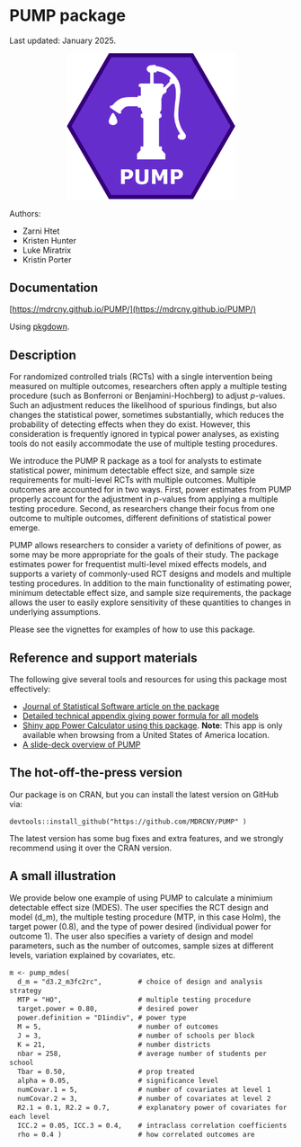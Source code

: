 # PUMP package

Last updated: January 2025.

<center><img src="man/figures/pump_icon.png" alt="PUMP icon" width="300"/></center>

Authors:

- Zarni Htet
- Kristen Hunter
- Luke Miratrix
- Kristin Porter

## Documentation

[https://mdrcny.github.io/PUMP/](https://mdrcny.github.io/PUMP/)

Using [pkgdown](https://pkgdown.r-lib.org/).

## Description

For randomized controlled trials (RCTs) with a single intervention being measured on multiple outcomes, researchers often apply a multiple testing procedure (such as Bonferroni or Benjamini-Hochberg) to adjust $p$-values.
Such an adjustment reduces the likelihood of spurious findings, but also changes the statistical power, sometimes substantially, which reduces the probability of detecting effects when they do exist.
However, this consideration is frequently ignored in typical power analyses, as existing tools do not easily accommodate the use of multiple testing procedures.

We introduce the PUMP R package as a tool for analysts to estimate statistical power, minimum detectable effect size, and sample size requirements for multi-level RCTs with multiple outcomes.
Multiple outcomes are accounted for in two ways.
First, power estimates from PUMP properly account for the adjustment in $p$-values from applying a multiple testing procedure.
Second, as researchers change their focus from one outcome to multiple outcomes, different definitions of statistical power emerge.

PUMP allows researchers to consider a variety of definitions of power, as some may be more appropriate for the goals of their study.
The package estimates power for frequentist multi-level mixed effects models, and supports a variety of commonly-used RCT designs and models and multiple testing procedures.
In addition to the main functionality of estimating power, minimum detectable effect size, and sample size requirements, the package allows the user to easily explore sensitivity of these quantities to changes in underlying assumptions.

Please see the vignettes for examples of how to use this package.

## Reference and support materials

The following give several tools and resources for using this package most effectively:

- [Journal of Statistical Software article on the package](https://www.jstatsoft.org/article/view/v108i06)
- [Detailed technical appendix giving power formula for all models](https://www.jstatsoft.org/index.php/jss/article/view/v108i06/4541)
- [Shiny app Power Calculator using this package](https://public.mdrc.org/pump/). **Note**: This app is only available when browsing from a United States of America location.
- [A slide-deck overview of PUMP](https://github.com/kristenbhunter/presentations/tree/master/2022/NCI2022)


## The hot-off-the-press version

Our package is on CRAN, but you can install the latest version on GitHub via:

```
devtools::install_github("https://github.com/MDRCNY/PUMP" )
```

The latest version has some bug fixes and extra features, and we strongly recommend using it over the CRAN version.


## A small illustration

We provide below one example of using PUMP to calculate a minimium detectable effect size (MDES).
The user specifies the RCT design and model (d_m), the multiple testing procedure (MTP, in this case Holm),
the target power (0.8), and the type of power desired (individual power for outcome 1).
The user also specifies a variety of design and model parameters, such as the number of outcomes, sample sizes at different levels, variation explained by covariates, etc.

```
m <- pump_mdes(
  d_m = "d3.2_m3fc2rc",         # choice of design and analysis strategy
  MTP = "HO",                   # multiple testing procedure
  target.power = 0.80,          # desired power
  power.definition = "D1indiv", # power type
  M = 5,                        # number of outcomes
  J = 3,                        # number of schools per block
  K = 21,                       # number districts
  nbar = 258,                   # average number of students per school
  Tbar = 0.50,                  # prop treated
  alpha = 0.05,                 # significance level
  numCovar.1 = 5,               # number of covariates at level 1
  numCovar.2 = 3,               # number of covariates at level 2
  R2.1 = 0.1, R2.2 = 0.7,       # explanatory power of covariates for each level
  ICC.2 = 0.05, ICC.3 = 0.4,    # intraclass correlation coefficients
  rho = 0.4 )                   # how correlated outcomes are
```


